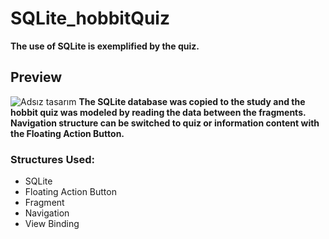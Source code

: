 # SQLite_hobbitQuiz
**The use of SQLite is exemplified by the quiz.**
## Preview
![Adsız tasarım](https://github.com/amineytc/SQLite_hobbitQuiz/assets/75496744/98ea3b47-bdfe-4395-8692-74b7ed7d93ad)
**The SQLite database was copied to the study and the hobbit quiz was modeled by reading the data between the fragments.**
**Navigation structure can be switched to quiz or information content with the Floating Action Button.**
### Structures Used: <br/>
+ SQLite
+ Floating Action Button
+ Fragment
+ Navigation 
+ View Binding

